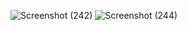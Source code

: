 ![Screenshot (242)](https://user-images.githubusercontent.com/81908636/124346756-33132180-dbfe-11eb-92cf-b21ea4e52835.png)
![Screenshot (244)](https://user-images.githubusercontent.com/81908636/124346762-3a3a2f80-dbfe-11eb-9df8-61555a6fc6ba.png)

